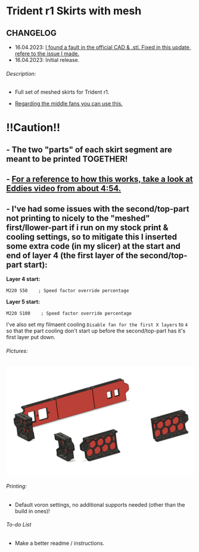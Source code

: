 # Trident r1 Skirts with mesh

## CHANGELOG
- 16.04.2023: [I found a fault in the official CAD & .stl. Fixed in this update, refere to the issue I made.](https://github.com/VoronDesign/Voron-Trident/issues/117)
- 16.04.2023: Initial release.

###### Description:
- Full set of meshed skirts for Trident r1.

- [Regarding the middle fans you can use this.](https://github.com/Exerqtor/Voron/tree/main/Mods/mesh_skirts/Middle_Fan_Support)

# !!Caution!!
## - The two "parts" of each skirt segment are meant to be printed TOGETHER!
## - [For a reference to how this works, take a  look at Eddies video from  about 4:54.](https://www.youtube.com/watch?v=K6sHfXldK4k&t=294s)

## - I've had some issues with the second/top-part not printing to nicely to the "meshed" first/llower-part if i run on my stock print & cooling settings, so to mitigate this I inserted some extra code (in my slicer) at the start and end of layer 4 (the first layer of the second/top-part start):
__Layer 4 start:__
```
M220 S50    ; Speed factor override percentage
```
__Layer 5 start:__
```
M220 S100    ; Speed factor override percentage
```

I've also set my filmaent cooling `Disable fan for the first X layers` to `4` so that the part cooling don't start up before the second/top-part has it's first layer put down.

###### Pictures:
![](./pics/1.PNG)

###### Printing:
- Default voron settings, no additional supports needed (other than the build in ones)!

###### To-do List
- Make a better readme / instructions.